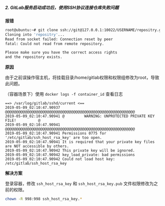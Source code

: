 ##### 2. GitLab服务启动成功后，使用SSH协议连接仓库失败问题

**报错**

```bash
root@ubuntu:~# git clone ssh://git@127.0.0.1:10022/USERNAME/repositry.git
Cloning into 'repositry'...
Read from socket failed: Connection reset by peer
fatal: Could not read from remote repository.

Please make sure you have the correct access rights
and the repository exists.
```

**原因**

由于之前误操作宿主机，将挂载目录/home/gitlab权限和权限组修改为root，导致此问题。

（容器场景下）使用 `docker logs -f container_id` 查看日志

```
==> /var/log/gitlab/sshd/current <==
2019-05-09_02:10:47.90937 @@@@@@@@@@@@@@@@@@@@@@@@@@@@@@@@@@@@@@@@@@@@@@@@@@@@@@@@@@@
2019-05-09_02:10:47.90941 @         WARNING: UNPROTECTED PRIVATE KEY FILE!          @
2019-05-09_02:10:47.90941 @@@@@@@@@@@@@@@@@@@@@@@@@@@@@@@@@@@@@@@@@@@@@@@@@@@@@@@@@@@
2019-05-09_02:10:47.90941 Permissions 0775 for '/etc/gitlab/ssh_host_rsa_key' are too open.
2019-05-09_02:10:47.90941 It is required that your private key files are NOT accessible by others.
2019-05-09_02:10:47.90942 This private key will be ignored.
2019-05-09_02:10:47.90942 key_load_private: bad permissions
2019-05-09_02:10:47.90942 Could not load host key: /etc/gitlab/ssh_host_rsa_key
```

**解决方案**

登录容器，修改 `ssh_host_rsa_key` 和 `ssh_host_rsa_key.pub` 文件权限修改为之前的权限。

```bash
chown -R 998:998 ssh_host_rsa_key.*
```
